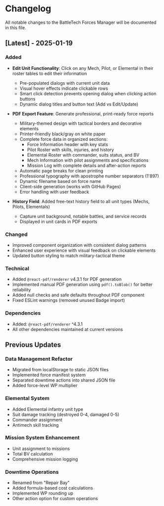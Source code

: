 # Changelog

All notable changes to the BattleTech Forces Manager will be documented in this file.

## [Latest] - 2025-01-19

### Added
- **Edit Unit Functionality**: Click on any Mech, Pilot, or Elemental in their roster tables to edit their information
  - Pre-populated dialogs with current unit data
  - Visual hover effects indicate clickable rows
  - Smart click detection prevents opening dialog when clicking action buttons
  - Dynamic dialog titles and button text (Add vs Edit/Update)

- **PDF Export Feature**: Generate professional, print-ready force reports
  - Military-themed design with tactical borders and decorative elements
  - Printer-friendly black/gray on white paper
  - Complete force data in organized sections:
    - Force Information header with key stats
    - Pilot Roster with skills, injuries, and history
    - Elemental Roster with commander, suits status, and BV
    - Mech Information with pilot assignments and specifications
    - Mission Log with complete details and after-action reports
  - Automatic page breaks for clean printing
  - Professional typography with apostrophe number separators (1'897)
  - Dynamic filename based on force name
  - Client-side generation (works with GitHub Pages)
  - Error handling with user feedback

- **History Field**: Added free-text history field to all unit types (Mechs, Pilots, Elementals)
  - Capture unit background, notable battles, and service records
  - Displayed in unit cards in PDF exports

### Changed
- Improved component organization with consistent dialog patterns
- Enhanced user experience with visual feedback on clickable elements
- Updated button styling to match military-tactical theme

### Technical
- Added `@react-pdf/renderer` v4.3.1 for PDF generation
- Implemented manual PDF generation using `pdf().toBlob()` for better reliability
- Added null checks and safe defaults throughout PDF component
- Fixed ESLint warnings (removed unused Badge import)

### Dependencies
- Added: `@react-pdf/renderer` ^4.3.1
- All other dependencies maintained at current versions

## Previous Updates

### Data Management Refactor
- Migrated from localStorage to static JSON files
- Implemented force manifest system
- Separated downtime actions into shared JSON file
- Added force-level WP multiplier

### Elemental System
- Added Elemental infantry unit type
- Suit damage tracking (destroyed 0-4, damaged 0-5)
- Commander assignment
- Antimech skill tracking

### Mission System Enhancement
- Unit assignment to missions
- Total BV calculation
- Comprehensive mission logging

### Downtime Operations
- Renamed from "Repair Bay"
- Added formula-based cost calculations
- Implemented WP rounding up
- Other action option for custom operations
